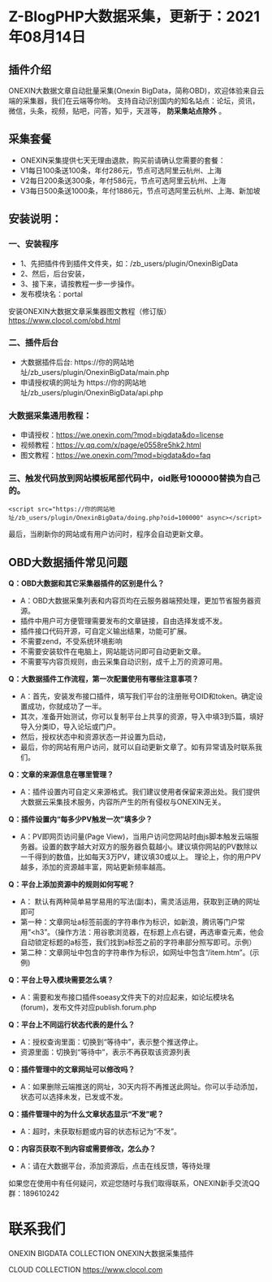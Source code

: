 # Z-BlogPHP大数据采集，更新于：2021年08月14日

## 插件介绍
ONEXIN大数据文章自动批量采集(Onexin BigData，简称OBD)，欢迎体验来自云端的采集器，我们在云端等你哟。
支持自动识别国内的知名站点：论坛，资讯，微信，头条，视频，贴吧，问答，知乎，天涯等， **防采集站点除外** 。

## 采集套餐 
* ONEXIN采集提供七天无理由退款，购买前请确认您需要的套餐：
* V1每日100条送100条，年付286元，节点可选阿里云杭州、上海
* V2每日200条送300条，年付586元，节点可选阿里云杭州、上海
* V3每日500条送1000条，年付1886元，节点可选阿里云杭州、上海、新加坡

## 安装说明：

### 一、安装程序
* 1、先把插件传到插件文件夹，如：/zb_users/plugin/OnexinBigData
* 2、然后，后台安装，
* 3、接下来，请按教程一步一步操作。
* 发布模块名：portal

安装ONEXIN大数据文章采集器图文教程（修订版）
https://www.clocol.com/obd.html

### 二、插件后台
* 大数据插件后台: https://你的网站地址/zb_users/plugin/OnexinBigData/main.php
* 申请授权填的网址为 https://你的网站地址/zb_users/plugin/OnexinBigData/api.php

### 大数据采集通用教程：
* 申请授权：https://we.onexin.com/?mod=bigdata&do=license
* 视频教程：https://v.qq.com/x/page/e0558re5hk2.html
* 图文教程：https://we.onexin.com/?mod=bigdata&do=faq


### 三、触发代码放到网站模板尾部代码中，oid账号100000替换为自己的。
```
<script src="https://你的网站地址/zb_users/plugin/OnexinBigData/doing.php?oid=100000" async></script>
```
最后，当刷新你的网站或有用户访问时，程序会自动更新文章。

## OBD大数据插件常见问题

**Q：OBD大数据和其它采集器插件的区别是什么？**
* A：OBD大数据采集列表和内容页均在云服务器端预处理，更加节省服务器资源。
* 插件中用户可方便管理需要发布的文章链接，自由选择发或不发。
* 插件接口代码开源，可自定义输出结果，功能可扩展。
* 不需要zend，不受系统环境影响
* 不需要安装软件在电脑上，网站能访问即可自动更新文章。
* 不需要写内容页规则，由云采集自动识别，成千上万的资源可用。

**Q：大数据插件工作流程，第一次配置使用有哪些注意事项？**
* A：首先，安装发布接口插件，填写我们平台的注册账号OID和token。确定设置成功，你就成功了一半。
* 其次，准备开始测试，你可以复制平台上共享的资源，导入中填3到5篇，填好导入分类ID，导入论坛或门户。
* 然后，授权状态中和资源状态一并设置为启动，
* 最后，你的网站有用户访问，就可以自动更新文章了。如有异常请及时联系我们。

**Q：文章的来源信息在哪里管理？**
* A：插件设置内可自定义来源格式。我们建议使用者保留来源出处。我们提供大数据云采集技术服务，内容所产生的所有侵权与ONEXIN无关。

**Q：插件设置内“每多少PV触发一次”填多少？**
* A：PV即网页访问量(Page View)，当用户访问您网站时由js脚本触发云端服务器。设置的数字越大对双方的服务器负载越小。建议填你网站的PV数除以一千得到的数值，比如每天3万PV，建议填30或以上。
理论上，你的用户PV越多，添加的资源越丰富，网站更新频率越高。

**Q：平台上添加资源中的规则如何写呢？**
* A： 默认有两种简单易学易用的写法(副本)，需灵活运用，获取到正确的网址即可
* 第一种：文章网址a标签前面的字符串作为标识，如新浪，腾讯等门户常用“<h3”。（操作方法：用谷歌浏览器，在标题上点右键，再选审查元素，他会自动锁定标题的a标签，我们找到a标签之前的字符串部分照写即可。示例）
* 第二种：文章网址中包含的字符串作为标识，如网址中包含“/item.htm”。(示例)

**Q：平台上导入模块需要怎么填？**
* A：需要和发布接口插件soeasy文件夹下的对应起来，如论坛模块名(forum)，发布文件对应publish.forum.php

**Q：平台上不同运行状态代表的是什么？**
* A：授权查询里面：切换到“等待中”，表示整个推送停止。
* 资源里面：切换到“等待中”，表示不再获取该资源列表

**Q：插件管理中的文章网址可以修改吗？**
* A：如果删除云端推送的网址，30天内将不再推送此网址。你可以手动添加，状态可以选择未发，已发或不发。

**Q：插件管理中的为什么文章状态显示“不发”呢？**
* A：超时，未获取标题或内容的状态标记为“不发”。

**Q：内容页获取不到内容或需要修改，怎么办？**
* A：请在大数据平台，添加资源后，点击在线反馈，等待处理

如果您在使用中有任何疑问，欢迎您随时与我们取得联系，ONEXIN新手交流QQ群：189610242

# 联系我们

ONEXIN BIGDATA COLLECTION
ONEXIN大数据采集插件

CLOUD COLLECTION
https://www.clocol.com
